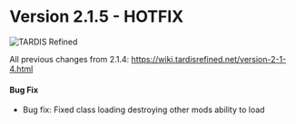 # Version 2.1.5 - HOTFIX

![TARDIS Refined](https://wiki.tardisrefined.net/TARDIS-Refined-Wiki/tardis_refined_v2_1.png)

All previous changes from 2.1.4: https://wiki.tardisrefined.net/version-2-1-4.html

#### Bug Fix
- Bug fix: Fixed class loading destroying other mods ability to load
